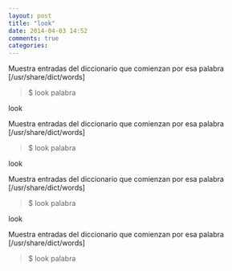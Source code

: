 ```yaml
---
layout: post
title: "look"
date: 2014-04-03 14:52
comments: true
categories: 
---
```

Muestra entradas del diccionario que comienzan por esa palabra [/usr/share/dict/words]

>$ look palabra

look

Muestra entradas del diccionario que comienzan por esa palabra [/usr/share/dict/words]

>$ look palabra

look

Muestra entradas del diccionario que comienzan por esa palabra [/usr/share/dict/words]

>$ look palabra

look

Muestra entradas del diccionario que comienzan por esa palabra [/usr/share/dict/words]

>$ look palabra

